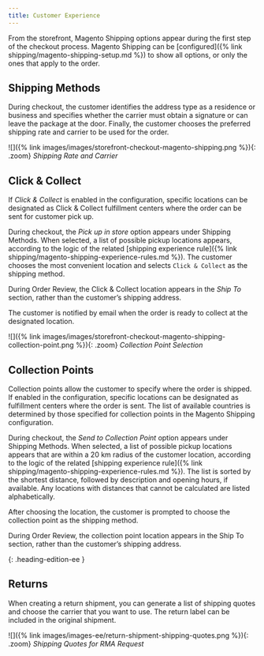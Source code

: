 ```yaml
---
title: Customer Experience
---
```


From the storefront, Magento Shipping options appear during the first step of the checkout process. Magento Shipping can be [configured]({% link shipping/magento-shipping-setup.md %}) to show all options, or only the ones that apply to the order.

## Shipping Methods

During checkout, the customer identifies the address type as a residence or business and specifies whether the carrier must obtain a signature or can leave the package at the door. Finally, the customer chooses the preferred shipping rate and carrier to be used for the order.

![]({% link images/images/storefront-checkout-magento-shipping.png %}){: .zoom}
_Shipping Rate and Carrier_

## Click & Collect

If _Click & Collect_ is enabled in the configuration, specific locations can be designated as Click & Collect fulfillment centers where the order can be sent for customer pick up.

During checkout, the _Pick up in store_ option appears under Shipping Methods. When selected, a list of possible pickup locations appears, according to the logic of the related [shipping experience rule]({% link shipping/magento-shipping-experience-rules.md %}). The customer chooses the most convenient location and selects `Click & Collect` as the shipping method.

During Order Review, the Click & Collect location appears in the _Ship To_ section, rather than the customer’s shipping address.

The customer is notified by email when the order is ready to collect at the designated location.

![]({% link images/images/storefront-checkout-magento-shipping-collection-point.png %}){: .zoom}
_Collection Point Selection_

## Collection Points

Collection points allow the customer to specify where the order is shipped. If enabled in the configuration, specific locations can be designated as fulfillment centers where the order is sent. The list of available countries is determined by those specified for collection points in the Magento Shipping configuration.

During checkout, the _Send to Collection Point_ option appears under Shipping Methods. When selected, a list of possible pickup locations appears that are within a 20 km radius of the customer location, according to the logic of the related [shipping experience rule]({% link shipping/magento-shipping-experience-rules.md %}). The list is sorted by the shortest distance, followed by description and opening hours, if available. Any locations with distances that cannot be calculated are listed alphabetically.

After choosing the location, the customer is prompted to choose the collection point as the shipping method.

During Order Review, the collection point location appears in the Ship To section, rather than the customer’s shipping address.

{: .heading-edition-ee }
## Returns

When creating a return shipment, you can generate a list of shipping quotes and choose the carrier that you want to use. The return label can be included in the original shipment.

![]({% link images/images-ee/return-shipment-shipping-quotes.png %}){: .zoom}
_Shipping Quotes for RMA Request_
